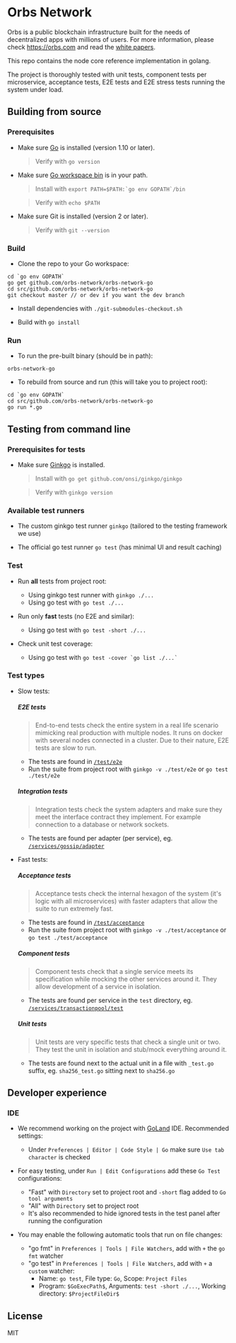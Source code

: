 # Orbs Network

Orbs is a public blockchain infrastructure built for the needs of decentralized apps with millions of users. For more information, please check https://orbs.com and read the [white papers](https://orbs.com/white-papers).

This repo contains the node core reference implementation in golang.

The project is thoroughly tested with unit tests, component tests per microservice, acceptance tests, E2E tests and E2E stress tests running the system under load.

## Building from source

### Prerequisites

* Make sure [Go](https://golang.org/doc/install) is installed (version 1.10 or later).
  
  > Verify with `go version`

* Make sure [Go workspace bin](https://stackoverflow.com/questions/42965673/cant-run-go-bin-in-terminal) is in your path.
  
  > Install with ``export PATH=$PATH:`go env GOPATH`/bin``
  
  > Verify with `echo $PATH`

* Make sure Git is installed (version 2 or later).

  > Verify with `git --version`

### Build

* Clone the repo to your Go workspace:
```
cd `go env GOPATH`
go get github.com/orbs-network/orbs-network-go
cd src/github.com/orbs-network/orbs-network-go
git checkout master // or dev if you want the dev branch
```

* Install dependencies with `./git-submodules-checkout.sh`

* Build with `go install`

### Run

* To run the pre-built binary (should be in path):
```
orbs-network-go
```

* To rebuild from source and run (this will take you to project root):
```
cd `go env GOPATH`
cd src/github.com/orbs-network/orbs-network-go
go run *.go
```

## Testing from command line

### Prerequisites for tests

* Make sure [Ginkgo](http://onsi.github.io/ginkgo/#getting-ginkgo) is installed.
  
  > Install with `go get github.com/onsi/ginkgo/ginkgo`
  
  > Verify with `ginkgo version`

### Available test runners

* The custom ginkgo test runner `ginkgo` (tailored to the testing framework we use)

* The official go test runner `go test` (has minimal UI and result caching)

### Test

* Run **all** tests from project root:
 
  * Using ginkgo test runner with `ginkgo ./...`
  * Using go test with `go test ./...`

* Run only **fast** tests (no E2E and similar):
  
  * Using go test with `go test -short ./...`
  
* Check unit test coverage:

  * Using go test with ``go test -cover `go list ./...` ``

### Test types

* Slow tests:

  ##### E2E tests

  > End-to-end tests check the entire system in a real life scenario mimicking real production with multiple nodes. It runs on docker with several nodes connected in a cluster. Due to their nature, E2E tests are slow to run.

  * The tests are found in [`/test/e2e`](test/e2e)
  * Run the suite from project root with `ginkgo -v ./test/e2e` or `go test ./test/e2e`
  
  ##### Integration tests
  
  > Integration tests check the system adapters and make sure they meet the interface contract they implement. For example connection to a database or network sockets.

  * The tests are found per adapter (per service), eg. [`/services/gossip/adapter`](/services/gossip/adapter)

* Fast tests:

  ##### Acceptance tests

  > Acceptance tests check the internal hexagon of the system (it's logic with all microservices) with faster adapters that allow the suite to run extremely fast.  

  * The tests are found in [`/test/acceptance`](test/acceptance)
  * Run the suite from project root with `ginkgo -v ./test/acceptance` or `go test ./test/acceptance`

  ##### Component tests

  > Component tests check that a single service meets its specification while mocking the other services around it. They allow development of a service in isolation. 

  * The tests are found per service in the `test` directory, eg. [`/services/transactionpool/test`](/services/transactionpool/test)

  ##### Unit tests
  
  > Unit tests are very specific tests that check a single unit or two. They test the unit in isolation and stub/mock everything around it. 

  * The tests are found next to the actual unit in a file with `_test.go` suffix, eg. `sha256_test.go` sitting next to `sha256.go`

## Developer experience

### IDE

* We recommend working on the project with [GoLand](https://www.jetbrains.com/go/) IDE. Recommended settings:
  * Under `Preferences | Editor | Code Style | Go` make sure `Use tab character` is checked

* For easy testing, under `Run | Edit Configurations` add these `Go Test` configurations:
  * "Fast" with `Directory` set to project root and `-short` flag added to `Go tool arguments`
  * "All" with `Directory` set to project root
  * It's also recommended to hide ignored tests in the test panel after running the configuration

* You may enable the following automatic tools that run on file changes:
  * "go fmt" in `Preferences | Tools | File Watchers`, add with `+` the `go fmt` watcher
  * "go test" in `Preferences | Tools | File Watchers`, add with `+` a `custom` watcher:
    * Name: `go test`, File type: `Go`, Scope: `Project Files`
    * Program: `$GoExecPath$`, Arguments: `test -short ./...`, Working directory: `$ProjectFileDir$`

## License

MIT
